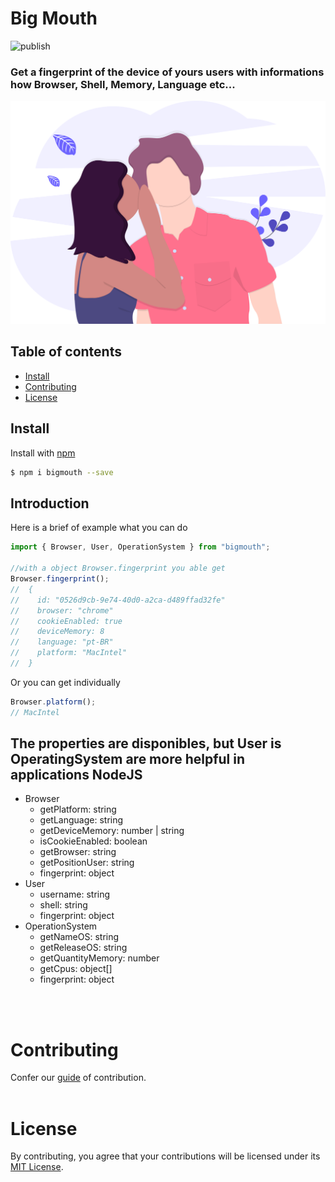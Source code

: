 # Big Mouth

![publish](https://github.com/heltonss/big-mouth/actions/workflows/publish.yml/badge.svg)

### Get a fingerprint of the device of yours users with informations how Browser, Shell, Memory, Language etc...

![Word of mouth](big_mouth.svg)

## Table of contents

- [Install](#install)
- [Contributing](#contributing)
- [License](#license)

## Install

Install with [npm](https://www.npmjs.com/)

```sh
$ npm i bigmouth --save
```

## Introduction

Here is a brief of example what you can do

```ts
import { Browser, User, OperationSystem } from "bigmouth";

//with a object Browser.fingerprint you able get
Browser.fingerprint();
//  {
//    id: "0526d9cb-9e74-40d0-a2ca-d489ffad32fe"
//    browser: "chrome"
//    cookieEnabled: true
//    deviceMemory: 8
//    language: "pt-BR"
//    platform: "MacIntel"
//  }
```

Or you can get individually

```ts
Browser.platform();
// MacIntel
```

## The properties are disponibles, but User is OperatingSystem are more helpful in applications NodeJS

- Browser
  - getPlatform: string
  - getLanguage: string
  - getDeviceMemory: number | string
  - isCookieEnabled: boolean
  - getBrowser: string
  - getPositionUser: string
  - fingerprint: object
- User
  - username: string
  - shell: string
  - fingerprint: object
- OperationSystem
  - getNameOS: string
  - getReleaseOS: string
  - getQuantityMemory: number
  - getCpus: object[]
  - fingerprint: object

<br/>
<br/>

# Contributing

Confer our [guide](CONTRIBUTING) of contribution.
<br/>
<br/>

# License

By contributing, you agree that your contributions will be licensed under its [MIT License](License).

